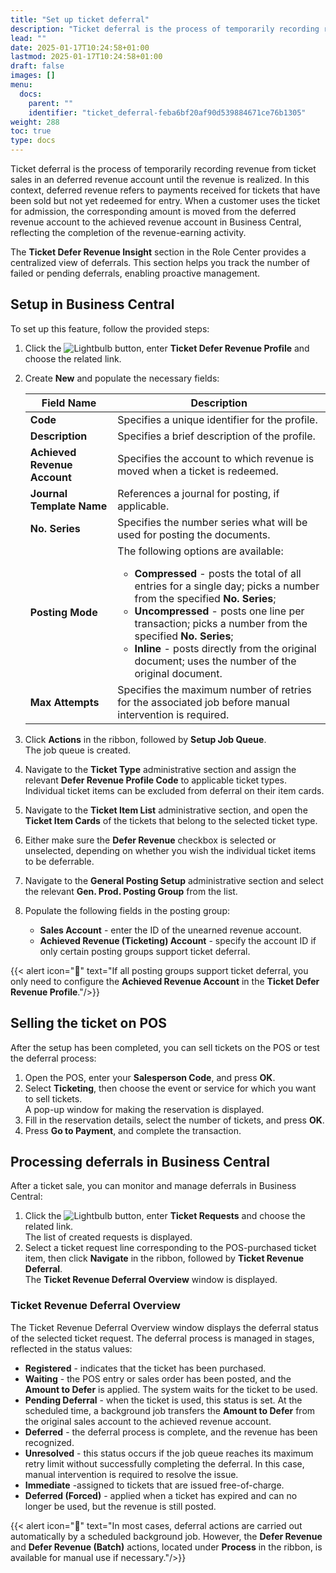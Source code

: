 ```yaml
---
title: "Set up ticket deferral"
description: "Ticket deferral is the process of temporarily recording revenue from ticket sales in an deferred revenue account until the revenue is realized."
lead: ""
date: 2025-01-17T10:24:58+01:00
lastmod: 2025-01-17T10:24:58+01:00
draft: false
images: []
menu:
  docs:
    parent: ""
    identifier: "ticket_deferral-feba6bf20af90d539884671ce76b1305"
weight: 288
toc: true
type: docs
---
```


Ticket deferral is the process of temporarily recording revenue from ticket sales in an deferred revenue account until the revenue is realized. In this context, deferred revenue refers to payments received for tickets that have been sold but not yet redeemed for entry. When a customer uses the ticket for admission, the corresponding amount is moved from the deferred revenue account to the achieved revenue account in Business Central, reflecting the completion of the revenue-earning activity.

The **Ticket Defer Revenue Insight** section in the Role Center provides a centralized view of deferrals. This section helps you track the number of failed or pending deferrals, enabling proactive management.

## Setup in Business Central

To set up this feature, follow the provided steps:

1. Click the ![Lightbulb](Lightbulb_icon.PNG) button, enter **Ticket Defer Revenue Profile** and choose the related link. 
2. Create **New** and populate the necessary fields:

   | Field Name      | Description |
   | ----------- | ----------- |
   | **Code** | Specifies a unique identifier for the profile. |
   | **Description** | Specifies a brief description of the profile. |
   | **Achieved Revenue Account** | Specifies the account to which revenue is moved when a ticket is redeemed. | 
   | **Journal Template Name** | References a journal for posting, if applicable. | 
   | **No. Series** | Specifies the number series what will be used for posting the documents. | 
   | **Posting Mode** | The following options are available: <br/> <ul> <li> **Compressed** - posts the total of all entries for a single day; picks a number from the specified **No. Series**; </li> <li> **Uncompressed** - posts one line per transaction; picks a number from the specified **No. Series**; </li> <li> **Inline** - posts directly from the original document; uses the number of the original document. </li> </ul> | 
   | **Max Attempts** | Specifies the maximum number of retries for the associated job before manual intervention is required. |

3. Click **Actions** in the ribbon, followed by **Setup Job Queue**.     
   The job queue is created. 
4. Navigate to the **Ticket Type** administrative section and assign the relevant **Defer Revenue Profile Code** to applicable ticket types.    
   Individual ticket items can be excluded from deferral on their item cards.
5. Navigate to the **Ticket Item List** administrative section, and open the **Ticket Item Cards** of the tickets that belong to the selected ticket type. 
6. Either make sure the **Defer Revenue** checkbox is selected or unselected, depending on whether you wish the individual ticket items to be deferrable. 
7.  Navigate to the **General Posting Setup** administrative section and select the relevant **Gen. Prod. Posting Group** from the list. 
8.   Populate the following fields in the posting group:     
        - **Sales Account** - enter the ID of the unearned revenue account.
        - **Achieved Revenue (Ticketing) Account** - specify the account ID if only certain posting groups support ticket deferral.

  {{< alert icon="📝" text="If all posting groups support ticket deferral, you only need to configure the <b>Achieved Revenue Account</b> in the <b>Ticket Defer Revenue Profile</b>."/>}}

## Selling the ticket on POS

After the setup has been completed, you can sell tickets on the POS or test the deferral process:

1. Open the POS, enter your **Salesperson Code**, and press **OK**. 
2. Select **Ticketing**, then choose the event or service for which you want to sell tickets.    
   A pop-up window for making the reservation is displayed.
3. Fill in the reservation details, select the number of tickets, and press **OK**.
4. Press **Go to Payment**, and complete the transaction.


## Processing deferrals in Business Central

After a ticket sale, you can monitor and manage deferrals in Business Central:

1. Click the ![Lightbulb](Lightbulb_icon.PNG) button, enter **Ticket Requests** and choose the related link.     
   The list of created requests is displayed. 
2. Select a ticket request line corresponding to the POS-purchased ticket item, then click **Navigate** in the ribbon, followed by **Ticket Revenue Deferral**.       
   The **Ticket Revenue Deferral Overview** window is displayed. 
   
### Ticket Revenue Deferral Overview

The Ticket Revenue Deferral Overview window displays the deferral status of the selected ticket request. The deferral process is managed in stages, reflected in the status values:

   - **Registered** - indicates that the ticket has been purchased.
   - **Waiting** - the POS entry or sales order has been posted, and the **Amount to Defer** is applied. The system waits for the ticket to be used.
   - **Pending Deferral** - when the ticket is used, this status is set. At the scheduled time, a background job transfers the **Amount to Defer** from the original sales account to the achieved revenue account.
   - **Deferred** - the deferral process is complete, and the revenue has been recognized.
   - **Unresolved** - this status occurs if the job queue reaches its maximum retry limit without successfully completing the deferral. In this case, manual intervention is required to resolve the issue.
   - **Immediate** -assigned to tickets that are issued free-of-charge.
   - **Deferred (Forced)** - applied when a ticket has expired and can no longer be used, but the revenue is still posted.

{{< alert icon="📝" text="In most cases, deferral actions are carried out automatically by a scheduled background job. However, the <b>Defer Revenue</b> and <b>Defer Revenue (Batch)</b> actions, located under <b>Process</b> in the ribbon, is available for manual use if necessary."/>}}
